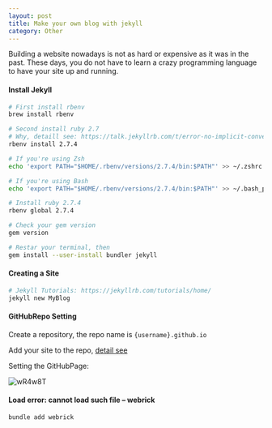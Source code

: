 ```yaml
---
layout: post
title: Make your own blog with jekyll
category: Other
---
```


Building a website nowadays is not as hard or expensive as it was in the past. These days, you do not have to learn a crazy programming language to have your site up and running.

#### Install Jekyll

```bash
# First install rbenv
brew install rbenv

# Second install ruby 2.7
# Why, detaill see: https://talk.jekyllrb.com/t/error-no-implicit-conversion-of-hash-into-integer/5890
rbenv install 2.7.4

# If you're using Zsh
echo 'export PATH="$HOME/.rbenv/versions/2.7.4/bin:$PATH"' >> ~/.zshrc

# If you're using Bash
echo 'export PATH="$HOME/.rbenv/versions/2.7.4/bin:$PATH"' >> ~/.bash_profile

# Install ruby 2.7.4
rbenv global 2.7.4

# Check your gem version
gem version

# Restar your terminal, then
gem install --user-install bundler jekyll
```

#### Creating a Site

```bash
# Jekyll Tutorials: https://jekyllrb.com/tutorials/home/
jekyll new MyBlog
```

#### GitHubRepo Setting

Create a repository, the repo name is `{username}.github.io`

Add your site to the repo, [detail see](https://gist.github.com/code4you2021/59822bd98499422f5b7d5de6f70cf2d9)

Setting the GitHubPage:

![wR4w8T](https://cdn.jsdelivr.net/gh/code4you2021/oss@main/uPic/wR4w8T.jpg)

#### Load error: cannot load such file – webrick

```bash
bundle add webrick
```
